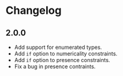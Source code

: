 # Changelog

## 2.0.0

- Add support for enumerated types.
- Add `if` option to numericality constraints.
- Add `if` option to presence constraints.
- Fix a bug in presence contraints.
